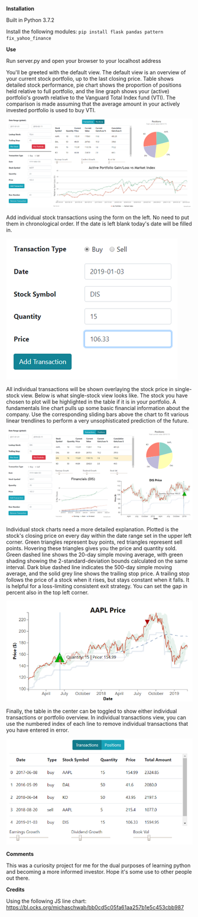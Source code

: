 __Installation__

Built in Python 3.7.2

Install the following modules:
`pip install flask pandas pattern fix_yahoo_finance`

__Use__

Run server.py and open your browser to your localhost address

You'll be greeted with the default view.  The default view is an overview of your current stock portfolio, up to the last closing price.  Table shows detailed stock performance, pie chart shows the proportion of positions held relative to full portfolio, and the line graph shows your (active) portfolio's growth relative to the Vanguard Total Index fund (VTI).  The comparison is made assuming that the average amount in your actively invested portfolio is used to buy VTI. 

![](/images/tracktrade-fullscreen.PNG?raw=true "Overview")

Add individual stock transactions using the form on the left.  No need to put them in chronological order.  If the date is left blank today's date will be filled in.

![](/images/tracktrade-add.png?raw=true "Add a Transaction")

All individual transactions will be shown overlaying the stock price in single-stock view.  Below is what single-stock view looks like.  The stock you have chosen to plot will be highlighted in the table if it is in your portfolio.  A fundamentals line chart pulls up some basic financial information about the company.  Use the corresponding sliding bars above the chart to fit various linear trendlines to perform a very unsophisticated prediction of the future.

![](/images/tracktrade-fullscreen-onestock1.png?raw=true "Single-Stock View")

Individual stock charts need a more detailed explanation.  Plotted is the stock's closing price on every day within the date range set in the upper left corner.  Green triangles represent buy points, red triangles represent sell points.  Hovering these triangles gives you the price and quantity sold.  Green dashed line shows the 20-day simple moving average, with green shading showing the 2-standard-deviation bounds calculated on the same interval.  Dark blue dashed line indicates the 500-day simple moving average, and the solid grey line shows the trailing stop price.  A trailing stop follows the price of a stock when it rises, but stays constant when it falls.  It is helpful for a loss-limiting consistent exit strategy.  You can set the gap in percent also in the top left corner. 

![](/images/tracktrade-stocklinechart.png?raw=true "Stock Line Chart")

Finally, the table in the center can be toggled to show either individual transactions or portfolio overview.  In individual transactions view, you can use the numbered index of each line to remove individual transactions that you have entered in error.

![](/images/tracktrade-toggle.PNG?raw=true "Table")


__Comments__

This was a curiosity project for me for the dual purposes of learning python and becoming a more informed investor.  Hope it's some use to other people out there.

__Credits__

Using the following JS line chart:
https://bl.ocks.org/michaschwab/bb0cd5c05fa61aa257b1e5c453cbb987
